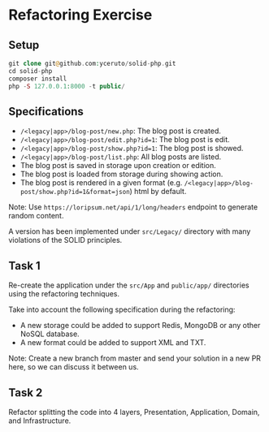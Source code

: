 # Refactoring Exercise

## Setup

```php
git clone git@github.com:yceruto/solid-php.git
cd solid-php
composer install
php -S 127.0.0.1:8000 -t public/
```

## Specifications

 * `/<legacy|app>/blog-post/new.php`: The blog post is created.
 * `/<legacy|app>/blog-post/edit.php?id=1`: The blog post is edit.
 * `/<legacy|app>/blog-post/show.php?id=1`: The blog post is showed.
 * `/<legacy|app>/blog-post/list.php`: All blog posts are listed.
 * The blog post is saved in storage upon creation or edition.
 * The blog post is loaded from storage during showing action.
 * The blog post is rendered in a given format (e.g. `/<legacy|app>/blog-post/show.php?id=1&format=json`) html by default.

Note: Use `https://loripsum.net/api/1/long/headers` endpoint to generate random content.

A version has been implemented under `src/Legacy/` directory with many violations of the SOLID principles.

## Task 1

Re-create the application under the `src/App` and `public/app/` directories using the refactoring techniques.

Take into account the following specification during the refactoring:
 * A new storage could be added to support Redis, MongoDB or any other NoSQL database.
 * A new format could be added to support XML and TXT.

Note: Create a new branch from master and send your solution in a new PR here, so we can discuss it between us.

## Task 2

Refactor splitting the code into 4 layers, Presentation, Application, Domain, and Infrastructure.
